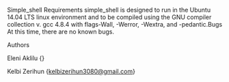 Simple_shell
Requirements
simple_shell is designed to run in the Ubuntu 14.04 LTS linux environment and to be compiled using the GNU compiler collection v. gcc 4.8.4 with flags-Wall, -Werror, -Wextra, and -pedantic.Bugs
At this time, there are no known bugs.

Authors

Eleni Aklilu {}

Kelbi Zerihun {kelbizerihun3080@gmail.com}